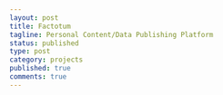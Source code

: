```yaml
---
layout: post
title: Factotum
tagline: Personal Content/Data Publishing Platform
status: published
type: post
category: projects
published: true
comments: true
---
```

